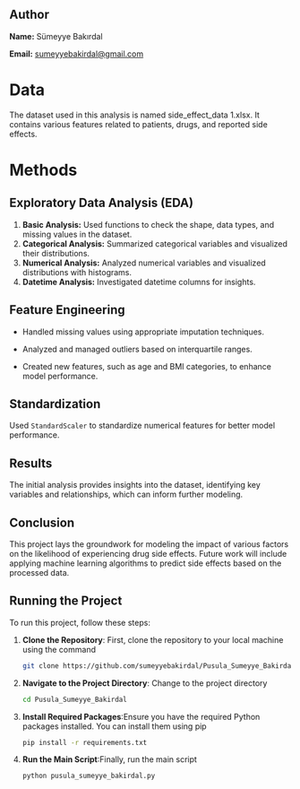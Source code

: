 ## Author
**Name:** Sümeyye Bakırdal

**Email:** sumeyyebakirdal@gmail.com
# Data
The dataset used in this analysis is named side_effect_data 1.xlsx. It contains various features related to patients, drugs, and reported side effects.

# Methods
## Exploratory Data Analysis (EDA)
1. **Basic Analysis:** Used functions to check the shape, data types, and missing values in the dataset.
2. **Categorical Analysis:** Summarized categorical variables and visualized their distributions.
3. **Numerical Analysis:** Analyzed numerical variables and visualized distributions with histograms.
4. **Datetime Analysis:** Investigated datetime columns for insights.
## Feature Engineering
- Handled missing values using appropriate imputation techniques.
* Analyzed and managed outliers based on interquartile ranges.
+ Created new features, such as age and BMI categories, to enhance model performance.
## Standardization
Used `StandardScaler` to standardize numerical features for better model performance.

## Results
The initial analysis provides insights into the dataset, identifying key variables and relationships, which can inform further modeling.

## Conclusion
This project lays the groundwork for modeling the impact of various factors on the likelihood of experiencing drug side effects. Future work will include applying machine learning algorithms to predict side effects based on the processed data.

## Running the Project

To run this project, follow these steps:

1. **Clone the Repository**: First, clone the repository to your local machine using the command
   ```bash
   git clone https://github.com/sumeyyebakirdal/Pusula_Sumeyye_Bakirdal.git
2. **Navigate to the Project Directory**: Change to the project directory
   ```bash
   cd Pusula_Sumeyye_Bakirdal
3. **Install Required Packages**:Ensure you have the required Python packages installed. You can install them using pip
    ```bash
    pip install -r requirements.txt
4. **Run the Main Script**:Finally, run the main script
    ```bash
    python pusula_sumeyye_bakirdal.py


